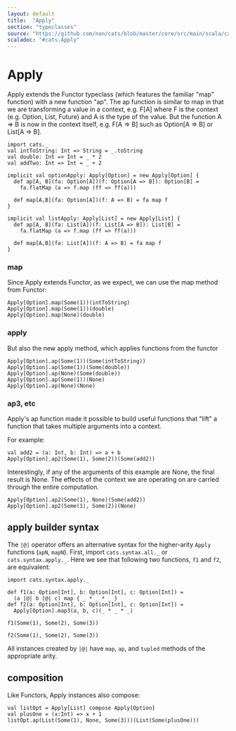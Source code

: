 ```yaml
---
layout: default
title:  "Apply"
section: "typeclasses"
source: "https://github.com/non/cats/blob/master/core/src/main/scala/cats/Apply.scala"
scaladoc: "#cats.Apply"
---
```

# Apply

Apply extends the Functor typeclass (which features the familiar "map"
function) with a new function "ap".  The ap function is similar to map
in that we are transforming a value in a context, e.g. F[A] where F is
the context (e.g. Option, List, Future) and A is the type of the
value.  But the function A => B is now in the context itself,
e.g. F[A => B] such as Option[A => B] or List[A => B].

```tut
import cats._
val intToString: Int => String = _.toString
val double: Int => Int = _ * 2
val addTwo: Int => Int = _ + 2

implicit val optionApply: Apply[Option] = new Apply[Option] {
  def ap[A, B](fa: Option[A])(f: Option[A => B]): Option[B] =
    fa.flatMap (a => f.map (ff => ff(a)))

  def map[A,B](fa: Option[A])(f: A => B) = fa map f
}

implicit val listApply: Apply[List] = new Apply[List] {
  def ap[A, B](fa: List[A])(f: List[A => B]): List[B] =
    fa.flatMap (a => f.map (ff => ff(a)))

  def map[A,B](fa: List[A])(f: A => B) = fa map f
}
```

### map

Since Apply extends Functor, as we expect, we can use the map method
from Functor:

```tut
Apply[Option].map(Some(1))(intToString)
Apply[Option].map(Some(1))(double)
Apply[Option].map(None)(double)
```


### apply
But also the new apply method, which applies functions from the functor

```tut
Apply[Option].ap(Some(1))(Some(intToString))
Apply[Option].ap(Some(1))(Some(double))
Apply[Option].ap(None)(Some(double))
Apply[Option].ap(Some(1))(None)
Apply[Option].ap(None)(None)
```

### ap3, etc

Apply's ap function made it possible to build useful functions that
"lift" a function that takes multiple arguments into a context.

For example:

```tut
val add2 = (a: Int, b: Int) => a + b
Apply[Option].ap2(Some(1), Some(2))(Some(add2))
```

Interestingly, if any of the arguments of this example are None, the
final result is None.  The effects of the context we are operating on
are carried through the entire computation.

```tut
Apply[Option].ap2(Some(1), None)(Some(add2))
Apply[Option].ap2(Some(1), Some(2))(None)
```

## apply builder syntax

The `|@|` operator offers an alternative syntax for the higher-arity `Apply` functions (`apN`, `mapN`).
First, import `cats.syntax.all._` or `cats.syntax.apply._`. Here we see that following two functions, `f1` and `f2`, are equivalent:
```tut
import cats.syntax.apply._

def f1(a: Option[Int], b: Option[Int], c: Option[Int]) =
  (a |@| b |@| c) map { _ * _ * _ }
def f2(a: Option[Int], b: Option[Int], c: Option[Int]) =
  Apply[Option].map3(a, b, c)(_ * _ * _)

f1(Some(1), Some(2), Some(3))

f2(Some(1), Some(2), Some(3))
```

All instances created by `|@|` have `map`, `ap`, and `tupled` methods of the appropriate arity.

## composition

Like Functors, Apply instances also compose:

```tut
val listOpt = Apply[List] compose Apply[Option]
val plusOne = (x:Int) => x + 1
listOpt.ap(List(Some(1), None, Some(3)))(List(Some(plusOne)))
```
